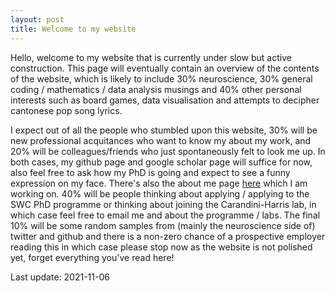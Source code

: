 ```yaml
---
layout: post
title: Welcome to my website
---
```


Hello, welcome to my website that is currently under slow but active construction. This page will eventually contain an overview of the contents of the website, which is likely to include 30% neuroscience, 30% general coding / mathematics / data analysis musings and 40% other personal interests such as board games, data visualisation and attempts to decipher cantonese pop song lyrics.

I expect out of all the people who stumbled upon this website, 30% will be new professional acquitances who want to know my about my work, and 20% will be colleagues/friends who just spontaneously felt to look me up. In both cases, my github page and google scholar page will suffice for now, also feel free to ask how my PhD is going and expect to see a funny expression on my face. There's also the about me page [here](https://timothysit.github.io/about/) which I am working on. 40% will be people thinking about applying / applying to the SWC PhD programme or thinking about joining the Carandini-Harris lab, in which case feel free to email me and about the programme / labs. The final 10% will be some random samples from (mainly the neuroscience side of) twitter and github and there is a non-zero chance of a prospective employer reading this in which case please stop now as the website is not polished yet, forget everything you've read here!  


Last update: 2021-11-06

